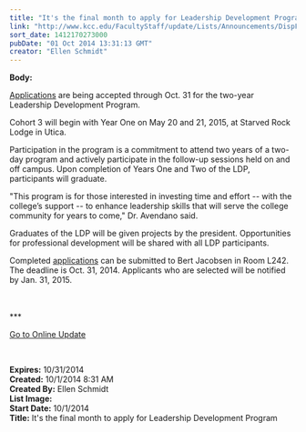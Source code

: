 ```yaml
---
title: "It's the final month to apply for Leadership Development Program"
link: "http://www.kcc.edu/FacultyStaff/update/Lists/Announcements/DispForm.aspx?ID=1653"
sort_date: 1412170273000
pubDate: "01 Oct 2014 13:31:13 GMT"
creator: "Ellen Schmidt"
---
```


<div><b>Body:</b> <div class="ExternalClass8D3CB86860A1439A963E0648B6F88D0F"><p><a href="/FacultyStaff/update/Documents/LDP-Application-and-Program-Criteria.pdf">​Applications</a> are being accepted through Oct. 31 for the two-year Leadership Development Program. </p>
<p>Cohort 3 will begin with Year One on May 20 and 21, 2015, at Starved Rock Lodge in Utica.</p>
<p>Participation in the program is a commitment to attend two years of a two-day program and actively participate in the follow-up sessions held on and off campus. Upon completion of Years One and Two of the LDP, participants will graduate.</p>
<p>&quot;This program is for those interested in investing time and effort -- with the college’s support -- to enhance leadership skills that will serve the college community for years to come,&quot; Dr. Avendano said.</p>
<p>Graduates of the LDP will be given projects by the president. Opportunities for professional development will be shared with all LDP participants.</p>
<p>Completed <a href="/FacultyStaff/update/Documents/LDP-Application-and-Program-Criteria.pdf">applications</a> can be submitted to Bert Jacobsen in Room L242. The deadline is Oct. 31, 2014. Applicants who are selected will be notified by Jan. 31, 2015.<br /><br /> </p>
<p>***</p>
<p><a href="/update">Go to Online Update</a></p>
<p> </p></div></div>
<div><b>Expires:</b> 10/31/2014</div>
<div><b>Created:</b> 10/1/2014 8:31 AM</div>
<div><b>Created By:</b> Ellen Schmidt</div>
<div><b>List Image:</b> <a href="http://www.kcc.edu/FacultyStaff/update/PublishingImages/Ldp_logo.gif"></a></div>
<div><b>Start Date:</b> 10/1/2014</div>
<div><b>Title:</b> It&#39;s the final month to apply for Leadership Development Program</div>
